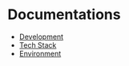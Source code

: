 # Documentations

- [Development](development.md)
- [Tech Stack](techStack.md)
- [Environment](environment.md)